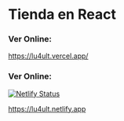 
# Tienda en React


### Ver Online:

https://lu4ult.vercel.app/



### Ver Online:

[![Netlify Status](https://api.netlify.com/api/v1/badges/40450277-2648-433a-8e15-8091a88dfafe/deploy-status)](https://app.netlify.com/sites/lu4ult/deploys)

https://lu4ult.netlify.app
